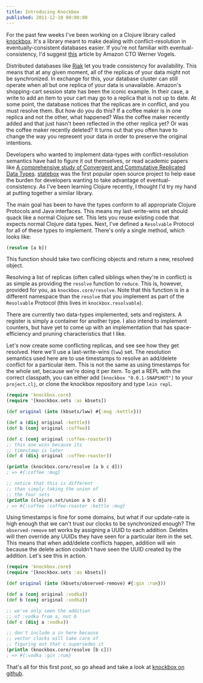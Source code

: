 ```yaml
---
title: Introducing Knockbox
published: 2011-12-10 00:00:00
---
```


For the past few weeks I've been working on a Clojure
library called [knockbox](https://github.com/reiddraper/knockbox).
It's a library meant to make dealing with conflict-resolution
in eventually-consistent databases easier. If you're not familiar
with eventual-consistency, I'd suggest
[this](http://www.allthingsdistributed.com/2008/12/eventually_consistent.html) article
by Amazon CTO Werner Vogels.

Distributed databases like [Riak](https://github.com/basho/riak) let you trade
consistency for availability. This means that at any given moment,
all of the replicas of your data might not be synchronized.
In exchange for this, your database cluster can still operate when
all but one replica of your data is unavailable. Amazon's shopping-cart
session state has been the iconic example. In their case, a write to add an
item to your cart may go to a replica that is not up to date. At some point,
the database notices that the replicas are in conflict, and you must resolve them.
But how do you do this? If a coffee maker is in one replica and not the other, what happened?
Was the coffee maker recently added and that just hasn't been reflected in the other replica yet?
Or was the coffee maker recently deleted? It turns out that you often have to change the
way you represent your data in order to preserve the original intentions.

Developers who wanted to implement data-types with conflict-resolution semantics
have had to figure it out themselves, or read academic papers like
[A comprehensive study of Convergent and Commutative Replicated Data Types](http://hal.archives-ouvertes.fr/inria-00555588/).
[statebox](https://github.com/mochi/statebox) was the first popular open source
project to help ease the burden for developers wanting to take advantage of
eventual-consistency. As I've been learning Clojure recently, I thought
I'd try my hand at putting together a similar library.

The main goal has been to have the types conform to all appropriate
Clojure Protocols and Java interfaces. This means my last-write-wins
set should quack like a normal Clojure set. This lets you reuse existing
code that expects normal Clojure data types. Next, I've defined
a `Resolvable` Protocol for all of these types to implement. There's
only a single method, which looks like:

```clojure
(resolve [a b])
```

This function should take two conflicing objects and return a new,
resolved object.

Resolving a list of replicas (often called siblings when they're in conflict)
is as simple as providing the `resolve` function to `reduce`. This is, however,
provided for you, as `knockbox.core/resolve`. Note that this function is in
a different namespace than the `resolve` that you implement as part of
the `Resolvable` Protocol (this lives in `knockbox.resolvable`).

There are currently two data-types implemented, sets and registers.
A register is simply a container for another type. I also intend to
implement counters, but have yet to come up with an implementation
that has space-efficiency and pruning characteristics that I like.

Let's now create some conflicting replicas, and see see how they
get resolved. Here we'll use a last-write-wins (`lww`) set. The resolution
semantics used here are to use timestamps to resolve an add/delete
conflict for a particular item. This is not the same as using
timestamps for the whole set, because we're doing it per
item. To get a REPL with the correct classpath, you
can either add `[knockbox "0.0.1-SNAPSHOT"]` to your `project.clj`,
or clone the knockbox repository and type `lein repl`.

```clojure
(require 'knockbox.core)
(require '[knockbox.sets :as kbsets])

(def original (into (kbsets/lww) #{:mug :kettle}))

(def a (disj original :kettle))
(def b (conj original :coffee))

(def c (conj original :coffee-roaster))
;; this one wins because its
;; timestamp is later
(def d (disj original :coffee-roaster))

(println (knockbox.core/resolve [a b c d]))
; => #{:coffee :mug}

;; notice that this is different
;; than simply taking the union of
;; the four sets
(println (clojure.set/union a b c d))
; => #{:coffee :coffee-roaster :kettle :mug}
```

Using timestamps is fine for some domains, but what if our update-rate is high
enough that we can't trust our clocks to be synchronized enough? The
`observed-remove` set works by assigning a UUID to each addition. Deletes
will then override any UUIDs they have seen for a particular item in the set.
This means that when add/delete conflicts happen, addition will win because
the delete action couldn't have seen the UUID created by the addition. Let's
see this in action.

```clojure
(require 'knockbox.core)
(require '[knockbox.sets :as kbsets])

(def original (into (kbsets/observed-remove) #{:gin :rum}))

(def a (conj original :vodka))
(def b (conj original :vodka))

;; we've only seen the addition
;; of :vodka from a, not b
(def c (disj a :vodka))

;; don't include a in here because
;; vector clocks will take care of
;; figuring out that c supersedes it
(println (knockbox.core/resolve [b c]))
; => #{:vodka :gin :rum}
```

That's all for this first post, so go ahead and take a look
at [knockbox on github](https://github.com/reiddraper/knockbox).
